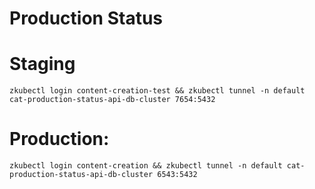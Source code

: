 # Production Status

# Staging
```shell
zkubectl login content-creation-test && zkubectl tunnel -n default cat-production-status-api-db-cluster 7654:5432
```

# Production:
```shell
zkubectl login content-creation && zkubectl tunnel -n default cat-production-status-api-db-cluster 6543:5432
```
